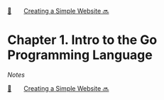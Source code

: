 [🏡][readme]&nbsp;&nbsp;&nbsp;&nbsp;&nbsp;&nbsp;&nbsp;[Creating a Simple Website 🔜][upcoming-chapter]

# Chapter 1. Intro to the Go Programming Language

_Notes_

[🏡][readme]&nbsp;&nbsp;&nbsp;&nbsp;&nbsp;&nbsp;&nbsp;[Creating a Simple Website 🔜][upcoming-chapter]

[readme]: README.md
[upcoming-chapter]: ch02-creating-a-simple-website.md
